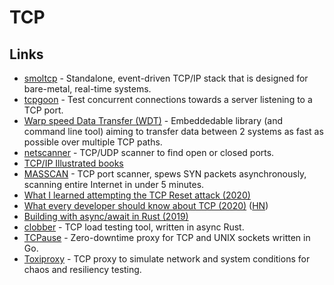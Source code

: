 # TCP

## Links

* [smoltcp](https://github.com/smoltcp-rs/smoltcp) - Standalone, event-driven TCP/IP stack that is designed for bare-metal, real-time systems.
* [tcpgoon](https://github.com/dachad/tcpgoon) - Test concurrent connections towards a server listening to a TCP port.
* [Warp speed Data Transfer \(WDT\)](https://github.com/facebook/wdt) - Embeddedable library \(and command line tool\) aiming to transfer data between 2 systems as fast as possible over multiple TCP paths.
* [netscanner](https://github.com/R4yGM/netscanner) - TCP/UDP scanner to find open or closed ports.
* [TCP/IP Illustrated books](https://en.wikipedia.org/wiki/TCP/IP_Illustrated)
* [MASSCAN](https://github.com/robertdavidgraham/masscan) - TCP port scanner, spews SYN packets asynchronously, scanning entire Internet in under 5 minutes.
* [What I learned attempting the TCP Reset attack \(2020\)](http://squidarth.com/article/networking/2020/05/03/tcp-resets.html)
* [What every developer should know about TCP \(2020\)](https://robertovitillo.com/what-every-developer-should-know-about-tcp/) \([HN](https://news.ycombinator.com/item?id=23177607)\)
* [Building with async/await in Rust \(2019\)](https://ragona.com/posts/clobber_async_await)
* [clobber](https://github.com/ragona/clobber) - TCP load testing tool, written in async Rust.
* [TCPause](https://github.com/innogames/tcpause) - Zero-downtime proxy for TCP and UNIX sockets written in Go.
* [Toxiproxy](https://github.com/Shopify/toxiproxy) - TCP proxy to simulate network and system conditions for chaos and resiliency testing.

